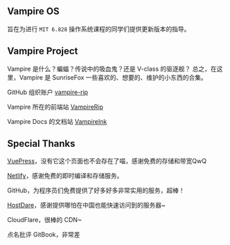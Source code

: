 
## Vampire OS

旨在为进行 `MIT 6.828` 操作系统课程的同学们提供更新版本的指导。



## Vampire Project

Vampire 是什么？蝙蝠？传说中的吸血鬼？还是 V-class 的驱逐舰？
总之，在这里，Vampire 是  SunriseFox 一些喜欢的、想要的、维护的小东西的合集。

GitHub 组织账户 [vampire-rip](https://github.com/vampire-rip/)

Vampire 所在的前端站 [VampireRip](https://vampire.rip/)

Vampire Docs 的文档站 [VampireInk](https://vampire.ink/)



## Special Thanks

[VuePress](https://vuepress.vuejs.org/)，没有它这个页面也不会存在了喵，感谢免费的存储和带宽QwQ

[Netlify](https://www.netlify.com/)，感谢免费的即时编译和存储服务。

GitHub，为程序员们免费提供了好多好多非常实用的服务，超棒！

[HostDare](https://manage.hostdare.com/aff.php?aff=970)，感谢提供哪怕在中国也能快速访问到的服务器~

CloudFlare，很棒的 CDN~

点名批评 GitBook，非常差
